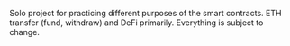 Solo project for practicing different purposes of the smart contracts. ETH transfer (fund, withdraw) and DeFi primarily. Everything is subject to change.
